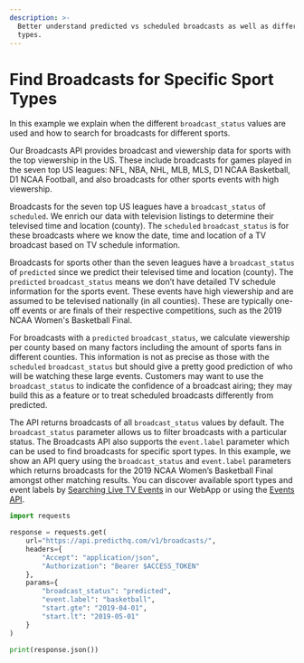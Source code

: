 ```yaml
---
description: >-
  Better understand predicted vs scheduled broadcasts as well as different sport
  types.
---
```


# Find Broadcasts for Specific Sport Types

In this example we explain when the different `broadcast_status` values are used and how to search for broadcasts for different sports.

Our Broadcasts API provides broadcast and viewership data for sports with the top viewership in the US. These include broadcasts for games played in the seven top US leagues: NFL, NBA, NHL, MLB, MLS, D1 NCAA Basketball, D1 NCAA Football, and also broadcasts for other sports events with high viewership.

Broadcasts for the seven top US leagues have a `broadcast_status` of `scheduled`. We enrich our data with television listings to determine their televised time and location (county). The `scheduled` `broadcast_status` is for these broadcasts where we know the date, time and location of a TV broadcast based on TV schedule information.

Broadcasts for sports other than the seven leagues have a `broadcast_status` of `predicted` since we predict their televised time and location (county). The `predicted` `broadcast_status` means we don’t have detailed TV schedule information for the sports event. These events have high viewership and are assumed to be televised nationally (in all counties). These are typically one-off events or are finals of their respective competitions, such as the 2019 NCAA Women's Basketball Final.

For broadcasts with a `predicted` `broadcast_status`, we calculate viewership per county based on many factors including the amount of sports fans in different counties. This information is not as precise as those with the `scheduled` `broadcast_status` but should give a pretty good prediction of who will be watching these large events. Customers may want to use the `broadcast_status` to indicate the confidence of a broadcast airing; they may build this as a feature or to treat scheduled broadcasts differently from predicted.

The API returns broadcasts of all `broadcast_status` values by default. The `broadcast_status` parameter allows us to filter broadcasts with a particular status. The Broadcasts API also supports the `event.label` parameter which can be used to find broadcasts for specific sport types. In this example, we show an API query using the `broadcast_status` and `event.label` parameters which returns broadcasts for the 2019 NCAA Women’s Basketball Final amongst other matching results. You can discover available sport types and event labels by [Searching Live TV Events](https://control.predicthq.com/search/events/broadcasts) in our WebApp or using the [Events API](broken-reference).

```python
import requests

response = requests.get(
    url="https://api.predicthq.com/v1/broadcasts/",
    headers={
        "Accept": "application/json",
        "Authorization": "Bearer $ACCESS_TOKEN"
    },
    params={
        "broadcast_status": "predicted",
        "event.label": "basketball",
        "start.gte": "2019-04-01",
        "start.lt": "2019-05-01"
    }
)

print(response.json())
```

